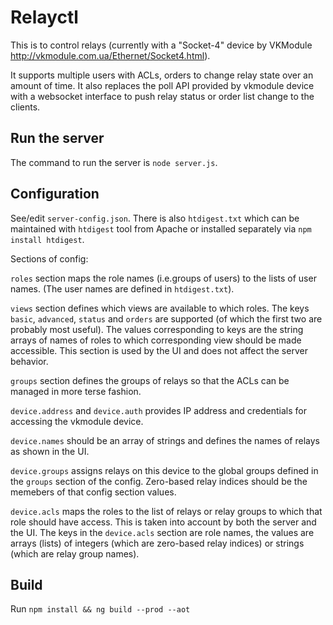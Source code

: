 # Relayctl

This is to control relays (currently with a "Socket-4" device by VKModule
http://vkmodule.com.ua/Ethernet/Socket4.html).

It supports multiple users with ACLs, orders to change relay state
over an amount of time. It also replaces the poll API provided by
vkmodule device with a websocket interface to push relay status or
order list change to the clients.



## Run the server

The command to run the server is `node server.js`.

## Configuration

See/edit `server-config.json`. There is also `htdigest.txt` which can
be maintained with `htdigest` tool from Apache or installed separately
via `npm install htdigest`.

Sections of config:

`roles` section maps the role names (i.e.groups of users) to the lists
of user names. (The user names are defined in `htdigest.txt`).

`views` section defines which views are available to which roles. The
keys `basic`, `advanced`, `status` and `orders` are supported (of
which the first two are probably most useful). The values
corresponding to keys are the string arrays of names of roles to which
corresponding view should be made accessible. This section is used by
the UI and does not affect the server behavior.

`groups` section defines the groups of relays so that the ACLs can be
managed in more terse fashion.

`device.address` and `device.auth` provides IP address and credentials
for accessing the vkmodule device.

`device.names` should be an array of strings and defines the names of
relays as shown in the UI.

`device.groups` assigns relays on this device to the global groups
defined in the `groups` section of the config. Zero-based relay
indices should be the memebers of that config section values.

`device.acls` maps the roles to the list of relays or relay groups to
which that role should have access. This is taken into account by both
the server and the UI. The keys in the `device.acls` section are role
names, the values are arrays (lists) of integers (which are zero-based
relay indices) or strings (which are relay group names).

## Build

Run `npm install && ng build --prod --aot`

